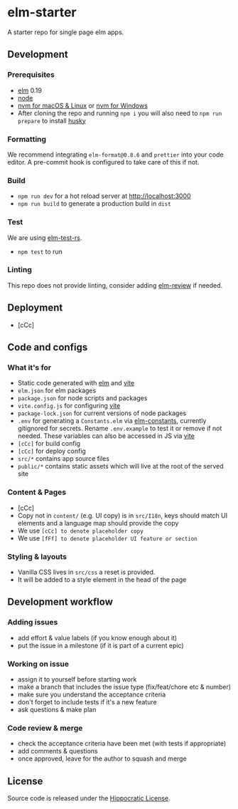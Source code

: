 # elm-starter

A starter repo for single page elm apps.

## Development

### Prerequisites

- [elm](http://elm-lang.org/) 0.19
- [node](https://nodejs.org/)
- [nvm for macOS & Linux](https://github.com/nvm-sh/nvm) or [nvm for Windows](https://github.com/coreybutler/nvm-windows)
- After cloning the repo and running `npm i` you will also need to `npm run prepare` to install [husky](https://blog.typicode.com/husky-git-hooks-autoinstall/)

### Formatting

We recommend integrating `elm-format@0.8.6` and `prettier` into your code editor. A pre-commit hook is configured to take care of this if not.

### Build

- `npm run dev` for a hot reload server at [http://localhost:3000](http://localhost:3000)
- `npm run build` to generate a production build in `dist`

### Test

We are using [elm-test-rs](https://github.com/mpizenberg/elm-test-rs).

- `npm test` to run

### Linting

This repo does not provide linting, consider adding [elm-review](https://github.com/jfmengels/elm-review) if needed.

## Deployment

- [cCc]

## Code and configs

### What it's for

- Static code generated with [elm](https://elm-lang.org/docs) and [vite](https://vitejs.dev/guide/)
- `elm.json` for elm packages
- `package.json` for node scripts and packages
- `vite.config.js` for configuring [vite](https://vitejs.dev/config/)
- `package-lock.json` for current versions of node packages
- `.env` for generating a `Constants.elm` via [elm-constants](https://github.com/jaredramirez/elm-constants), currently gitignored for secrets. Rename `.env.example` to test it or remove if not needed. These variables can also be accessed in JS via [vite](https://vitejs.dev/guide/env-and-mode.html#env-variables-and-modes)
- `[cCc]` for build config
- `[cCc]` for deploy config
- `src/*` contains app source files
- `public/*` contains static assets which will live at the root of the served site

### Content & Pages

- [cCc]
- Copy not in `content/` (e.g. UI copy) is in `src/I18n`, keys should match UI elements and a language map should provide the copy
- We use `[cCc] to denote placeholder copy`
- We use `[fFf] to denote placeholder UI feature or section`

### Styling & layouts

- Vanilla CSS lives in `src/css` a reset is provided.
- It will be added to a style element in the head of the page

## Development workflow

### Adding issues

- add effort & value labels (if you know enough about it)
- put the issue in a milestone (if it is part of a current epic)

### Working on issue

- assign it to yourself before starting work
- make a branch that includes the issue type (fix/feat/chore etc & number)
- make sure you understand the acceptance criteria
- don't forget to include tests if it's a new feature
- ask questions & make plan

### Code review & merge

- check the acceptance criteria have been met (with tests if appropriate)
- add comments & questions
- once approved, leave for the author to squash and merge

## License

Source code is released under the [Hippocratic License](https://firstdonoharm.dev/version/3/0/license/).
